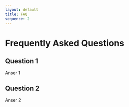 ```yaml
---
layout: default
title: FAQ
sequence: 2
---
```


# Frequently Asked Questions

## Question 1

Anser 1

## Question 2

Anser 2